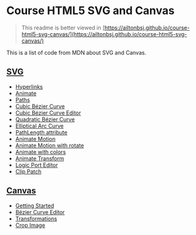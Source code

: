 # Course HTML5 SVG and Canvas

> This readme is better viewed in [https://ailtonbsj.github.io/course-html5-svg-canvas/](https://ailtonbsj.github.io/course-html5-svg-canvas/)

This is a list of code from MDN about SVG and Canvas.

## [SVG](https://developer.mozilla.org/pt-BR/docs/Web/SVG)

- [Hyperlinks](svg/01-hyperlinks.html)
- [Animate](svg/02-animate.html)
- [Paths](svg/03-path.html)
- [Cubic Bézier Curve](svg/04-cubic-bezier-curve.html)
- [Cubic Bézier Curve Editor](svg/05-cubic-bezier-editor.html)
- [Quadratic Bézier Curve](svg/06-quadratic-bezier-curve.html)
- [Elliptical Arc Curve](svg/07-elliptical-arc-curve.html)
- [PathLength attribute](svg/08-path-length.html)
- [Animate Motion](svg/09-animate-motion.html)
- [Animate Motion with rotate](svg/10-animate-motion-rotate.html)
- [Animate with colors](svg/11-animate-color.html)
- [Animate Transform](svg/12-animate-transform.html)
- [Logic Port Editor](svg/13-logic-port-editor.html)
- [Clip Patch](svg/14-clip-path.html)

## [Canvas](https://developer.mozilla.org/pt-BR/docs/Web/API/Canvas_API)

- [Getting Started](canvas/01-getting-started.html)
- [Bézier Curve Editor](canvas/02-bezier-editor.html)
- [Transformations](canvas/03-transformations.html)
- [Crop Image](canvas/04-slicing-image.html)